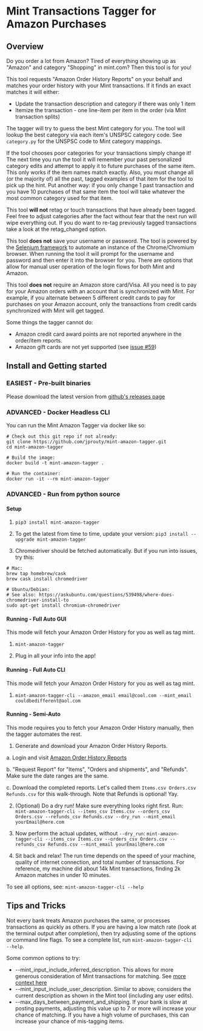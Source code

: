 # Mint Transactions Tagger for Amazon Purchases

## Overview ##

Do you order a lot from Amazon? Tired of everything showing up as "Amazon"
and category "Shopping" in mint.com? Then this tool is for you!

This tool requests "Amazon Order History Reports" on your behalf and matches
your order history with your Mint transactions. If it finds an exact matches
it will either:

- Update the transaction description and category if there was only 1 item
- Itemize the transaction - one line-item per item in the order (via Mint transaction splits)

The tagger will try to guess the best Mint category for you. The tool will
lookup the best category via each item's UNSPSC category code. See
`category.py` for the UNSPSC code to Mint category mappings.

If the tool chooses poor categories for your transactions simply change it! The next time you run the tool it will remember your past personalized category edits and attempt to apply it to future purchases of the same
item. This only works if the item names match exactly. Also, you must
change all (or the majority of) all the past, tagged examples of that item for the tool to pick up the hint. Put another way: if you only change 1 past transaction and you have 10 purchases of that same item the tool will take whatever the most common category used for that item.

This tool **will not** retag or touch transactions that have already been
tagged. Feel free to adjust categories after the fact without fear that the
next run will wipe everything out. If you do want to re-tag
previously tagged transactions take a look at the retag_changed option.

This tool **does not** save your username or password. The tool is powered by the [Selenium framework](https://www.selenium.dev/) to automate an instance of the Chrome/Chromium browser. When running the tool it will prompt for the username and password and then enter it into the browser for you. There are options that allow for manual user operation of the login flows for both Mint and Amazon. 

This tool **does not** require an Amazon store card/Visa. All you need is to pay for your Amazon orders with an account that is synchronized with Mint. For example, if you alternate between 5 different credit cards to pay for purchases on your Amazon account, only the transactions from credit cards synchronized with Mint will get tagged.

Some things the tagger cannot do:

- Amazon credit card award points are not reported anywhere in the order/item reports.
- Amazon gift cards are not yet supported (see [issue #59](https://github.com/jprouty/mint-amazon-tagger/issues/59))

## Install and Getting started ##

### EASIEST - Pre-built binaries ###

Please download the latest version from [github's releases page](https://github.com/jprouty/mint-amazon-tagger/releases)

### ADVANCED - Docker Headless CLI ###

You can run the Mint Amazon Tagger via docker like so:

```
# Check out this git repo if not already:
git clone https://github.com/jprouty/mint-amazon-tagger.git
cd mint-amazon-tagger

# Build the image:
docker build -t mint-amazon-tagger .

# Run the container:
docker run -it --rm mint-amazon-tagger
```

### ADVANCED - Run from python source ###

#### Setup ####

1. `pip3 install mint-amazon-tagger`

2. To get the latest from time to time, update your version:
`pip3 install --upgrade mint-amazon-tagger`

3. Chromedriver should be fetched automatically. But if you run into issues,
try this:
```
# Mac:
brew tap homebrew/cask
brew cask install chromedriver

# Ubuntu/Debian:
# See also: https://askubuntu.com/questions/539498/where-does-chromedriver-install-to
sudo apt-get install chromium-chromedriver
```

#### Running - Full Auto GUI ####

This mode will fetch your Amazon Order History for you as well as tag mint.

1. `mint-amazon-tagger`

1. Plug in all your info into the app!

#### Running - Full Auto CLI ####

This mode will fetch your Amazon Order History for you as well as tag mint.

1. `mint-amazon-tagger-cli --amazon_email email@cool.com --mint_email couldbedifferent@aol.com`

#### Running - Semi-Auto ####

This mode requires you to fetch your Amazon Order History manually, then the
tagger automates the rest.

1. Generate and download your Amazon Order History Reports.

a. Login and visit [Amazon Order History
Reports](https://www.amazon.com/gp/b2b/reports)

b. "Request Report" for "Items", "Orders and shipments", and "Refunds". Make sure the
date ranges are the same.

c. Download the completed reports. Let's called them
`Items.csv Orders.csv Refunds.csv` for this walk-through. Note that
Refunds is optional! Yay.

2. (Optional) Do a dry run! Make sure everything looks right first. Run:
`mint-amazon-tagger-cli --items_csv Items.csv --orders_csv Orders.csv --refunds_csv Refunds.csv --dry_run --mint_email yourEmail@here.com`

3. Now perform the actual updates, without `--dry_run`:
`mint-amazon-tagger-cli --items_csv Items.csv --orders_csv Orders.csv --refunds_csv Refunds.csv --mint_email yourEmail@here.com`

4. Sit back and relax! The run time depends on the speed of your machine,
quality of internet connection, and total number of transactions. For
reference, my machine did about 14k Mint transactions, finding 2k Amazon
matches in under 10 minutes.

To see all options, see:
`mint-amazon-tagger-cli --help`

## Tips and Tricks ##

Not every bank treats Amazon purchases the same, or processes transactions as quickly as others. If you are having a low match rate (look at the terminal output after completion), then try adjusting some of the options or command line flags. To see a complete list, run `mint-amazon-tagger-cli --help`.

Some common options to try:

* --mint_input_include_inferred_description. This allows for more generous consideration of Mint transactions for matching. See [more context here](https://github.com/jprouty/mint-amazon-tagger/issues/50)
* --mint_input_include_user_description. Similar to above; considers the current description as shown in the Mint tool (including any user edits).
* --max_days_between_payment_and_shipping. If your bank is slow at posting payments, adjusting this value up to 7 or more will increase your chance of matching. If you have a high volume of purchases, this can increase your chance of mis-tagging items.
